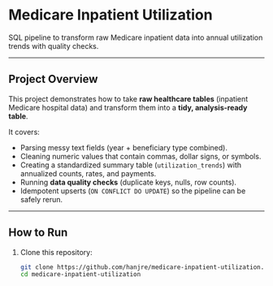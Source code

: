 # Medicare Inpatient Utilization

SQL pipeline to transform raw Medicare inpatient data into annual utilization trends with quality checks.

---

## Project Overview
This project demonstrates how to take **raw healthcare tables** (inpatient Medicare hospital data) and transform them into a **tidy, analysis-ready table**.  

It covers:
- Parsing messy text fields (year + beneficiary type combined).
- Cleaning numeric values that contain commas, dollar signs, or symbols.
- Creating a standardized summary table (`utilization_trends`) with annualized counts, rates, and payments.
- Running **data quality checks** (duplicate keys, nulls, row counts).
- Idempotent upserts (`ON CONFLICT DO UPDATE`) so the pipeline can be safely rerun.

---

## How to Run

1. Clone this repository:
   ```bash
   git clone https://github.com/hanjre/medicare-inpatient-utilization.git
   cd medicare-inpatient-utilization
